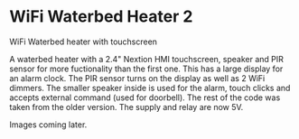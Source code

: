 # WiFi Waterbed Heater 2  
WiFi Waterbed heater with touchscreen  

A waterbed heater with a 2.4" Nextion HMI touchscreen, speaker and PIR sensor for more fuctionality than the first one. This has a large display for an alarm clock. The PIR sensor turns on the display as well as 2 WiFi dimmers. The smaller speaker inside is used for the alarm, touch clicks and accepts external command (used for doorbell). The rest of the code was taken from the older version. The supply and relay are now 5V.
  
Images coming later.  
